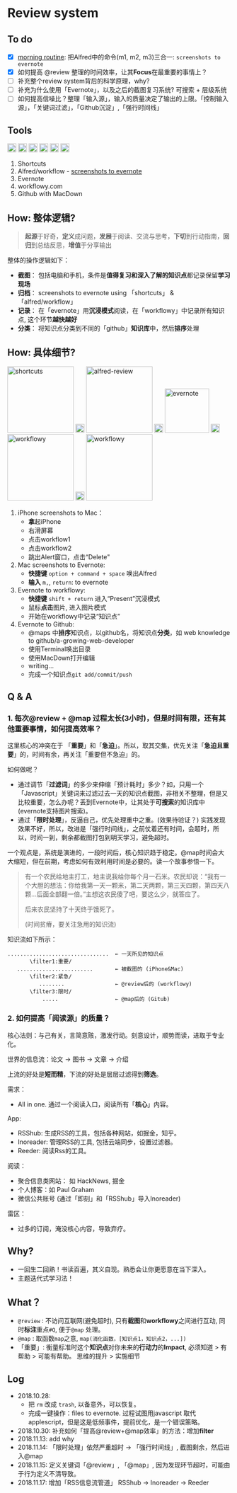 # Review system

## To do 
* [x] [morning routine](https://i.imgur.com/xZVfpTV.png): 把Alfred中的命令(m1, m2, m3)三合一: `screenshots to evernote`
* [x] 如何提高 @review 整理的时间效率，让其**Focus**在最重要的事情上？
* [ ] 补充整个review system背后的科学原理，why?
* [ ] 补充为什么使用「Evernote」，以及之后的截图复习系统? 可搜索 + 层级系统
* [ ] 如何提高信噪比？整理「输入源」，输入的质量决定了输出的上限。「控制输入源」，「关键词过滤」，「Github沉淀」,「强行时间线」

## Tools

<img src="https://i.imgur.com/lywdaP3.png" alt="right" width="20"/> <img src="https://i.imgur.com/5L0C5zD.png" alt="shortcuts" width="20"/>
<img src="https://i.imgur.com/xeFNz0B.png" alt="review" width="20"/>
<img src="https://i.imgur.com/wkAKmBc.png" alt="evernote" width="20"/>
<img src="https://i.imgur.com/8MyBvDP.png" alt="drawing" width="20"/>
<img src="https://i.imgur.com/kLLtRlc.png" alt="drawing" width="20"/>


1. Shortcuts 
1. Alfred/workflow - [screenshots to evernote](https://github.com/willwang-x/screenshots-to-evernote)  
1. Evernote 
1. workflowy.com 
1. Github with MacDown 


## How: 整体逻辑? 

> **起源**于好奇，**定义**成问题，**发展**于阅读、交流与思考，**下切**到行动指南，**回归**到总结反思，**增值**于分享输出

整体的操作逻辑如下：

* **截图**： 包括电脑和手机，条件是**值得复习和深入了解的知识点**都记录保留**学习现场**
* **归档**： screenshots to evernote using 「shortcuts」 & 「alfred/workflow」
* **记录**： 在「evernote」用**沉浸模式**阅读，在「workflowy」中记录所有知识点, 这个环节**越快越好**
* **分类**： 将知识点分类到不同的「github」**知识库**中，然后**排序**处理


## How: 具体细节?

<img src="https://i.imgur.com/TdhUSIf.png" alt="shortcuts" width="150"/> <img src="https://i.imgur.com/lywdaP3.png" alt="right" width="20"/>
<img src="https://i.imgur.com/9XqaseO.png" alt="alfred-review" width="150"/>
<img src="https://i.imgur.com/lywdaP3.png" alt="right" width="20"/>
<img src="https://i.imgur.com/2OIL9Zf.jpg" alt="evernote" width="100"/>
<img src="https://i.imgur.com/lywdaP3.png" alt="right" width="20"/>
<img src="https://i.imgur.com/ADELdZ0.jpg" alt="workflowy" width="150"/>
<img src="https://i.imgur.com/lywdaP3.png" alt="right" width="20"/>
<img src="https://i.imgur.com/MwXB1il.png" alt="workflowy" width="150"/>


1. iPhone screenshots to Mac：
	* **拿**起iPhone
	* 右滑屏幕
	* 点击workflow1
	* 点击workflow2
	* 跳出Alert窗口，点击“Delete"
1. Mac screenshots to Evernote:
	* **快捷键** `option + command + space` 唤出Alfred
	* **输入** `m,`, `return`: to evernote
1. Evernote to workflowy: 
	* **快捷键** `shift + return` 进入“Present”沉浸模式
	* 鼠标**点击**图片, 进入图片模式
	* 开始在workflowy中记录“知识点”
1. Evernote to Github:
	* @maps 中**排序**知识点，以github名，将知识点**分类**，如 web knowledge to github/a-growing-web-developer 
	* 使用Terminal唤出目录
	* 使用MacDown打开编辑
	* writing...
	* 完成一个知识点`git add/commit/push` 

## Q & A 

### 1. 每次@review + @map 过程太长(3小时)，但是时间有限，还有其他重要事情，如何提高效率？

这里核心的冲突在于 「**重要**」和「**急迫**」。所以，取其交集，优先关注「**急迫且重要**」的，时间有余，再关注「重要但不急迫」的。

如何做呢？

-  通过调节「**过滤词**」的多少来伸缩「预计耗时」多少？如，只用一个「Javascript」关键词来过滤过去一天的知识点截图，非相关不整理，但是又比较重要，怎么办呢？丢到Evernote中，让其处于**可搜索**的知识库中 (evernote支持图片搜索)。
- 通过「**限时处理**」，反逼自己，优先处理重中之重。(效果待验证？) 实践发现效果不好，所以，改进是「强行时间线」，之前仗着还有时间，会超时，所以，时间一到，剩余都截图打包到明天学习，避免超时。 

一个观点是，系统是演进的，一段时间后，核心知识趋于稳定。@map时间会大大缩短，但在前期，考虑如何有效利用时间是必要的。读一个故事参悟一下。

> 有一个农民给地主打工，地主说我给你每个月一石米。农民却说：“我有一个大胆的想法：你给我第一天一颗米，第二天两颗，第三天四颗，第四天八颗...后面全部翻一倍。”主想这农民傻了吧，要这么少，就答应了。
>
> 后来农民坚持了十天终于饿死了。 
>
> (时间贫瘠，要关注急用的知识流)

知识流如下所示：

``` 
................................  ← 一天所见的知识点
       \filter1:重要/
   ........................       ← 被截图的 (iPhone&Mac)
       \filter2:紧急/
          ........                ← @review后的 (workflowy)
       \filter3:限时/
           .....                  ← @map后的 (Gitub)  

```

### 2. 如何提高「阅读源」的质量？

核心法则：与己有关，言简意赅，激发行动。刻意设计，顺势而读，进取于专业化。

世界的信息流：论文 -> 图书 -> 文章 -> 介绍

上流的好处是**短而精**，下流的好处是层层过滤得到**筛选**。

需求：

* All in one. 通过一个阅读入口，阅读所有「**核心**」内容。

App:

* RSShub: 生成RSS的工具，包括各种网站，如掘金，知乎。
* Inoreader: 管理RSS的工具, 包括云端同步，设置过滤器。
* Reeder: 阅读Rss的工具。

阅读：

* 聚合信息类网站： 如 HackNews, 掘金
* 个人博客：如 Paul Graham
* 微信公共账号 (通过「即刻」和「RSShub」导入Inoreader)

雷区：

* 过多的订阅，淹没核心内容，导致弃疗。

## Why?

- 一回生二回熟！书读百遍，其义自现。熟悉会让你更愿意在当下深入。
- 主题迭代式学习法！

## What？

* `@review` : 不访问互联网(避免超时), 只有**截图**和**workflowy**之间进行互动, 同时**标注**重点`#Q`, 便于`@map` 处理。 
* `@map` : 取函数`map`之意, `map(消化函数，[知识点1，知识点2，...])`
*  「重要」: 衡量标准时这个**知识点**对你未来的**行动力**的**Impact**, 必须知道 > 有帮助 > 可能有帮助。 思维的提升 > 实施细节 

## Log 

- 2018.10.28: 
	- 把 `rm` 改成 `trash`, 以备意外，可以恢复。
	- 完成一键操作：files to evernote. 过程试图用javascript 取代 applescript，但是这是低频事件，提前优化，是一个错误策略。
- 2018.10.30: 补充如何「提高@review+@map效率」的方法：增加**filter**
- 2018.11.13: add why
- 2018.11.14: 「限时处理」依然严重超时 -> 「强行时间线」, 截图剩余，然后进入@map
- 2018.11.15: 定义关键词「@review」, 「@map」, 因为发现环节超时，可能由于行为定义不清导致。
- 2018.11.17: 增加「RSS信息流管道」 RSShub -> Inoreader -> Reeder
